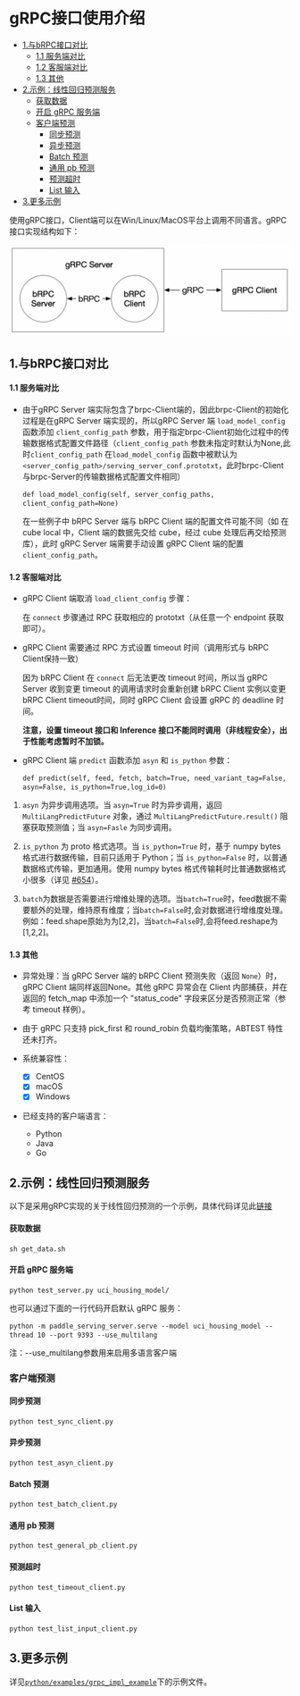 # gRPC接口使用介绍

  - [1.与bRPC接口对比](#1与brpc接口对比)
      - [1.1 服务端对比](#11-服务端对比)
      - [1.2 客服端对比](#12-客服端对比)
      - [1.3 其他](#13-其他)
  - [2.示例：线性回归预测服务](#2示例线性回归预测服务)
      - [获取数据](#获取数据)
      - [开启 gRPC 服务端](#开启-grpc-服务端)
    - [客户端预测](#客户端预测)
      - [同步预测](#同步预测)
      - [异步预测](#异步预测)
      - [Batch 预测](#batch-预测)
      - [通用 pb 预测](#通用-pb-预测)
      - [预测超时](#预测超时)
      - [List 输入](#list-输入)
  - [3.更多示例](#3更多示例)
  
使用gRPC接口，Client端可以在Win/Linux/MacOS平台上调用不同语言。gRPC 接口实现结构如下：

![](https://github.com/PaddlePaddle/Serving/blob/develop/doc/grpc_impl.png)

## 1.与bRPC接口对比

#### 1.1 服务端对比

* 由于gRPC Server 端实际包含了brpc-Client端的，因此brpc-Client的初始化过程是在gRPC Server 端实现的，所以gRPC Server 端 `load_model_config` 函数添加 `client_config_path` 参数，用于指定brpc-Client初始化过程中的传输数据格式配置文件路径（`client_config_path` 参数未指定时默认为None,此时`client_config_path` 在`load_model_config` 函数中被默认为 `<server_config_path>/serving_server_conf.prototxt`，此时brpc-Client与brpc-Server的传输数据格式配置文件相同）

   ```
   def load_model_config(self, server_config_paths, client_config_path=None)
   ```
    在一些例子中 bRPC Server 端与 bRPC Client 端的配置文件可能不同（如 在cube local 中，Client 端的数据先交给 cube，经过 cube 处理后再交给预测库），此时 gRPC Server 端需要手动设置 gRPC Client 端的配置`client_config_path`。

#### 1.2 客服端对比

* gRPC Client 端取消 `load_client_config` 步骤：

   在 `connect` 步骤通过 RPC 获取相应的 prototxt（从任意一个 endpoint 获取即可）。

* gRPC Client 需要通过 RPC 方式设置 timeout 时间（调用形式与 bRPC Client保持一致）

   因为 bRPC Client 在 `connect` 后无法更改 timeout 时间，所以当 gRPC Server 收到变更 timeout 的调用请求时会重新创建 bRPC Client 实例以变更 bRPC Client timeout时间，同时 gRPC Client 会设置 gRPC 的 deadline 时间。

   **注意，设置 timeout 接口和 Inference 接口不能同时调用（非线程安全），出于性能考虑暂时不加锁。**

* gRPC Client 端 `predict` 函数添加 `asyn` 和 `is_python` 参数：

   ```
   def predict(self, feed, fetch, batch=True, need_variant_tag=False, asyn=False, is_python=True,log_id=0)
   ```

1.    `asyn` 为异步调用选项。当 `asyn=True` 时为异步调用，返回 `MultiLangPredictFuture` 对象，通过 `MultiLangPredictFuture.result()` 阻塞获取预测值；当 `asyn=Fasle` 为同步调用。

2.    `is_python` 为 proto 格式选项。当 `is_python=True` 时，基于 numpy bytes 格式进行数据传输，目前只适用于 Python；当 `is_python=False` 时，以普通数据格式传输，更加通用。使用 numpy bytes 格式传输耗时比普通数据格式小很多（详见 [#654](https://github.com/PaddlePaddle/Serving/pull/654)）。

3.    `batch`为数据是否需要进行增维处理的选项。当`batch=True`时，feed数据不需要额外的处理，维持原有维度；当`batch=False`时,会对数据进行增维度处理。例如：feed.shape原始为为[2,2]，当`batch=False`时,会将feed.reshape为[1,2,2]。

#### 1.3 其他

* 异常处理：当 gRPC Server 端的 bRPC Client 预测失败（返回 `None`）时，gRPC Client 端同样返回None。其他 gRPC 异常会在 Client 内部捕获，并在返回的 fetch_map 中添加一个 "status_code" 字段来区分是否预测正常（参考 timeout 样例）。

* 由于 gRPC 只支持 pick_first 和 round_robin 负载均衡策略，ABTEST 特性还未打齐。

* 系统兼容性：
    * [x]  CentOS
    * [x]  macOS
    * [x]  Windows

* 已经支持的客户端语言：

   -  Python
   -  Java
   -  Go
   
   
## 2.示例：线性回归预测服务

以下是采用gRPC实现的关于线性回归预测的一个示例，具体代码详见此[链接](https://github.com/PaddlePaddle/Serving/tree/develop/python/examples/grpc_impl_example/fit_a_line)
#### 获取数据

```shell
sh get_data.sh
```

#### 开启 gRPC 服务端

``` shell
python test_server.py uci_housing_model/
```

也可以通过下面的一行代码开启默认 gRPC 服务：

```shell
python -m paddle_serving_server.serve --model uci_housing_model --thread 10 --port 9393 --use_multilang
```
注：--use_multilang参数用来启用多语言客户端

### 客户端预测

#### 同步预测

``` shell
python test_sync_client.py
```

#### 异步预测

``` shell
python test_asyn_client.py
```

#### Batch 预测

``` shell
python test_batch_client.py
```

#### 通用 pb 预测

``` shell
python test_general_pb_client.py
```

#### 预测超时

``` shell
python test_timeout_client.py
```

#### List 输入

``` shell
python test_list_input_client.py
```

## 3.更多示例

详见[`python/examples/grpc_impl_example`](https://github.com/PaddlePaddle/Serving/tree/develop/python/examples/grpc_impl_example)下的示例文件。

